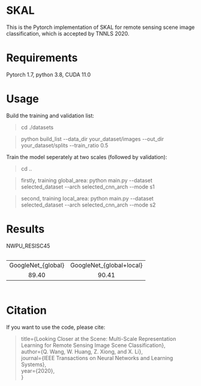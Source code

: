 # SKAL
This is the Pytorch implementation of SKAL for remote sensing scene image classification, which is accepted by TNNLS 2020.

# Requirements
Pytorch 1.7, python 3.8, CUDA 11.0

# Usage
Build the training and validation list:
> cd ./datasets 

> python build_list  --data_dir your_dataset/images  --out_dir your_dataset/splits  --train_ratio 0.5

Train the model seperately at two scales (followed by validation):

> cd ..

> firstly, training global_area: python main.py  --dataset selected_dataset  --arch selected_cnn_arch  --mode s1 

> second, training local_area:   python main.py  --dataset selected_dataset  --arch selected_cnn_arch  --mode s2 

# Results
NWPU_RESISC45

<table border="0.5px" align="left" bordercolor="black" width="80%" height="100px">
    <tr align="center">
        <td>GoogleNet_{global}</td>
        <td>GoogleNet_{global+local}</td>
    </tr>
    <tr align="center">
        <td>89.40</td>
        <td>90.41</td>
    </tr>
</table>  

# Citation
If you want to use the code, please cite: 
> title={Looking Closer at the Scene: Multi-Scale Representation Learning for Remote Sensing Image Scene Classification},  
> author={Q. Wang, W. Huang, Z. Xiong, and X. Li},  
> journal={IEEE Transactions on Neural Networks and Learning Systems},  
> year={2020},  
> }
